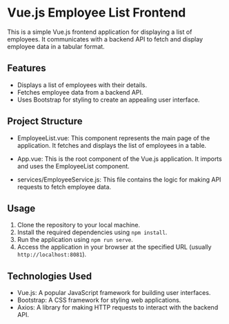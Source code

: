 # Vue.js Employee List Frontend

This is a simple Vue.js frontend application for displaying a list of employees. It communicates with a backend API to fetch and display employee data in a tabular format.

## Features

- Displays a list of employees with their details.
- Fetches employee data from a backend API.
- Uses Bootstrap for styling to create an appealing user interface.

## Project Structure

- EmployeeList.vue: This component represents the main page of the application. It fetches and displays the list of employees in a table.

- App.vue: This is the root component of the Vue.js application. It imports and uses the EmployeeList component.

- services/EmployeeService.js: This file contains the logic for making API requests to fetch employee data.

## Usage

1. Clone the repository to your local machine.
2. Install the required dependencies using `npm install`.
3. Run the application using `npm run serve`.
4. Access the application in your browser at the specified URL (usually `http://localhost:8081`).

## Technologies Used

- Vue.js: A popular JavaScript framework for building user interfaces.
- Bootstrap: A CSS framework for styling web applications.
- Axios: A library for making HTTP requests to interact with the backend API.